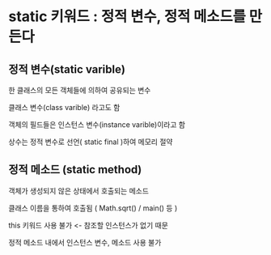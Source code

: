 # static 키워드 : 정적 변수, 정적 메소드를 만든다

## 정적 변수(static varible)

한 클래스의 모든 객체들에 의하여 공유되는 변수

클래스 변수(class varible) 라고도 함

객체의 필드들은 인스턴스 변수(instance varible)이라고 함

상수는 정적 변수로 선언( static final )하여 메모리 절약



## 정적 메소드 (static method)

객체가 생성되지 않은 상태에서 호출되는 메소드

클래스 이름을 통하여 호출됨 ( Math.sqrt() / main() 등 )

this 키워드 사용 불가 <- 참조할 인스턴스가 없기 때문

정적 메소드 내에서 인스턴스 변수, 메소드 사용 불가
